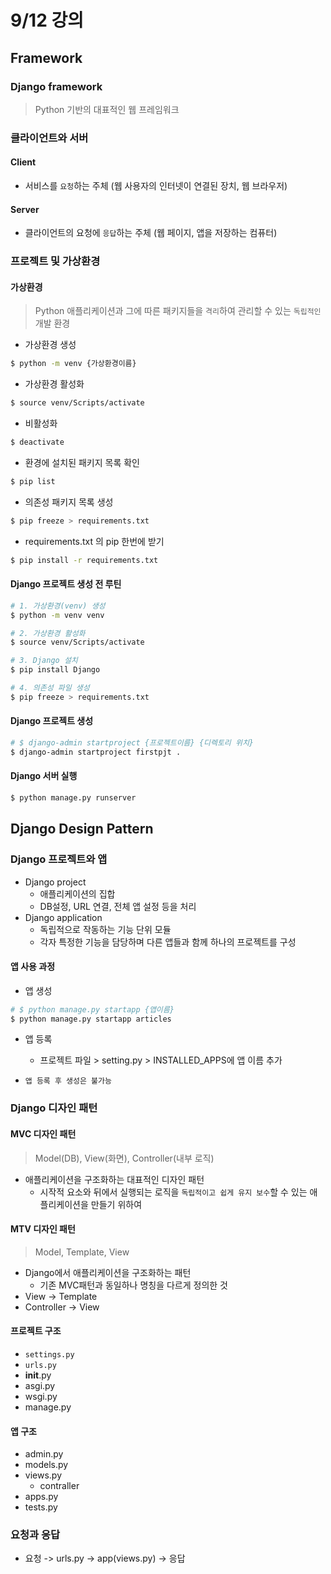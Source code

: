 # 9/12 강의
## Framework
### Django framework
> Python 기반의 대표적인 웹 프레임워크
### 클라이언트와 서버
#### Client
- 서비스를 `요청`하는 주체 (웹 사용자의 인터넷이 연결된 장치, 웹 브라우저)
#### Server
- 클라이언트의 요청에 `응답`하는 주체 (웹 페이지, 앱을 저장하는 컴퓨터)
### 프로젝트 및 가상환경
#### 가상환경
> Python 애플리케이션과 그에 따른 패키지들을 `격리`하여 관리할 수 있는 `독립적인` 개발 환경
- 가상환경 생성
```bash
$ python -m venv {가상환경이름}
```
- 가상환경 활성화
```bash
$ source venv/Scripts/activate
```
- 비활성화
```bash
$ deactivate
```
- 환경에 설치된 패키지 목록 확인
```bash
$ pip list
```
- 의존성 패키지 목록 생성
```bash
$ pip freeze > requirements.txt
```
- requirements.txt 의 pip 한번에 받기
```bash
$ pip install -r requirements.txt
```
#### Django 프로젝트 생성 전 루틴
```bash
# 1. 가상환경(venv) 생성
$ python -m venv venv

# 2. 가상환경 활성화
$ source venv/Scripts/activate

# 3. Django 설치
$ pip install Django

# 4. 의존성 파일 생성
$ pip freeze > requirements.txt
```
#### Django 프로젝트 생성
```bash
# $ django-admin startproject {프로젝트이름} {디렉토리 위치}
$ django-admin startproject firstpjt .
```
#### Django 서버 실행
```bash
$ python manage.py runserver
```
## Django Design Pattern
### Django 프로젝트와 앱
- Django project
    - 애플리케이션의 집합
    - DB설정, URL 연결, 전체 앱 설정 등을 처리
- Django application
    - 독립적으로 작동하는 기능 단위 모듈
    - 각자 특정한 기능을 담당하며 다른 앱들과 함께 하나의 프로젝트를 구성
#### 앱 사용 과정
- 앱 생성
```bash
# $ python manage.py startapp {앱이름}
$ python manage.py startapp articles
```
- 앱 등록
    - 프로젝트 파일 > setting.py > INSTALLED_APPS에 앱 이름 추가

- `앱 등록 후 생성은 불가능`

### Django 디자인 패턴
#### MVC 디자인 패턴
> Model(DB), View(화면), Controller(내부 로직)
- 애플리케이션을 구조화하는 대표적인 디자인 패턴
    - 시작적 요소와 뒤에서 실행되는 로직을 `독립적이고 쉽게 유지 보수`할 수 있는 애플리케이션을 만들기 위하여
#### MTV 디자인 패턴
> Model, Template, View
- Django에서 애플리케이션을 구조화하는 패턴
    - 기존 MVC패턴과 동일하나 명칭을 다르게 정의한 것
- View -> Template
- Controller -> View
#### 프로젝트 구조
- `settings.py`
- `urls.py`
- __init__.py
- asgi.py
- wsgi.py
- manage.py
#### 앱 구조
- admin.py
- models.py
- views.py
    - contraller
- apps.py
- tests.py
### 요청과 응답
- 요청 -> urls.py -> app(views.py) -> 응답

